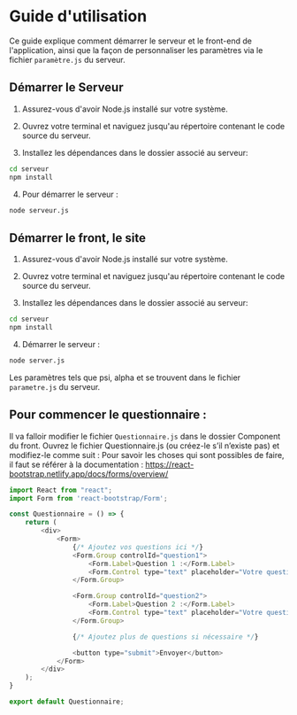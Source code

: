 # Guide d'utilisation

Ce guide explique comment démarrer le serveur et le front-end de l'application, ainsi que la façon de personnaliser les paramètres via le fichier `paramètre.js` du serveur.

## Démarrer le Serveur

1. Assurez-vous d'avoir Node.js installé sur votre système.

2. Ouvrez votre terminal et naviguez jusqu'au répertoire contenant le code source du serveur.

3. Installez les dépendances dans le dossier associé au serveur:

``` bash
cd serveur 
npm install 
```

4. Pour démarrer le serveur :

```bash
node serveur.js 
```

## Démarrer le front, le site

1. Assurez-vous d'avoir Node.js installé sur votre système.

2. Ouvrez votre terminal et naviguez jusqu'au répertoire contenant le code source du serveur.

3. Installez les dépendances dans le dossier associé au serveur:

``` bash
cd serveur 
npm install 
```

4. Démarrer le serveur :

``` bash
node server.js
```

Les paramètres tels que psi, alpha et se trouvent dans le fichier `parametre.js` du serveur.

## Pour commencer le questionnaire : 

Il va falloir modifier le fichier `Questionnaire.js`  dans le dossier Component du front.
Ouvrez le fichier Questionnaire.js (ou créez-le s’il n’existe pas) et modifiez-le comme suit :
Pour savoir les choses qui sont possibles de faire, il faut se référer à la documentation : 
https://react-bootstrap.netlify.app/docs/forms/overview/

```js
import React from "react";
import Form from 'react-bootstrap/Form';

const Questionnaire = () => {
    return (
        <div>
            <Form>
                {/* Ajoutez vos questions ici */}
                <Form.Group controlId="question1">
                    <Form.Label>Question 1 :</Form.Label>
                    <Form.Control type="text" placeholder="Votre question ici" />
                </Form.Group>

                <Form.Group controlId="question2">
                    <Form.Label>Question 2 :</Form.Label>
                    <Form.Control type="text" placeholder="Votre question ici" />
                </Form.Group>

                {/* Ajoutez plus de questions si nécessaire */}

                <button type="submit">Envoyer</button>
            </Form>
        </div>
    );
}

export default Questionnaire;
```